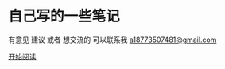 # 自己写的一些笔记

有意见 建议 或者 想交流的 可以联系我 [a18773507481@gmail.com](mailto:a18773507481@gmail.com)

[开始阅读](https://thosewhoyoulove.github.io/)
